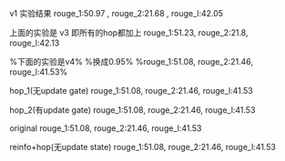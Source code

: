 v1 实验结果
rouge_1:50.97 , rouge_2:21.68 , rouge_l:42.05

上面的实验是 v3
即所有的hop都加上
rouge_1:51.23, rouge_2:21.8, rouge_l:42.13

%下面的实验是v4%
%换成0.95%
%rouge_1:51.08, rouge_2:21.46, rouge_l:41.53%

hop_1(无update gate)
rouge_1:51.08, rouge_2:21.46, rouge_l:41.53

hop_2(有update gate)
rouge_1:51.08, rouge_2:21.46, rouge_l:41.53

original
rouge_1:51.08, rouge_2:21.46, rouge_l:41.53

reinfo+hop(无update state)
rouge_1:51.08, rouge_2:21.46, rouge_l:41.53
